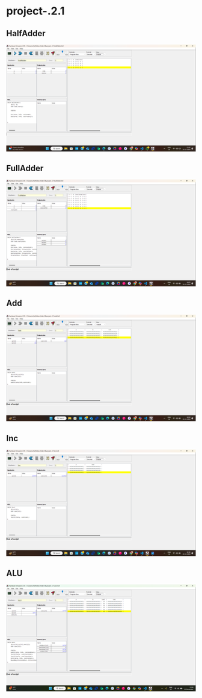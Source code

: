 # project-.2.1

## HalfAdder

<img src="Screenshot (163).png"/>

## FullAdder

<img src="Screenshot (166).png"/>

## Add

<img src="Screenshot (165).png"/>

## Inc

<img src="Screenshot (167).png"/>

## ALU

<img src="Screenshot (169).png"/>